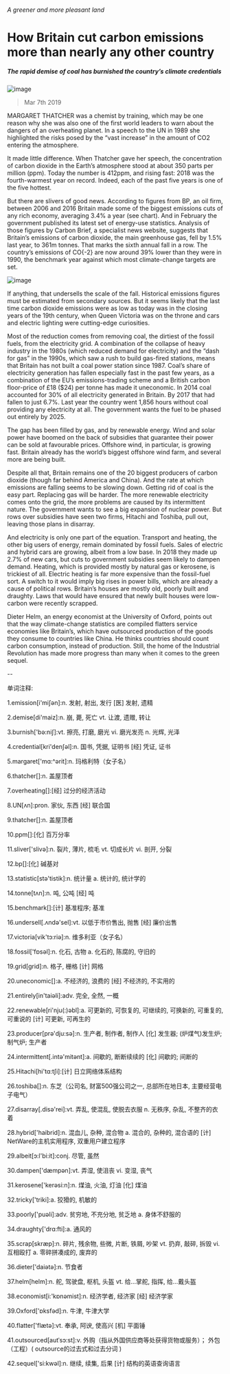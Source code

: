 ###### A greener and more pleasant land
# How Britain cut carbon emissions more than nearly any other country 
##### The rapid demise of coal has burnished the country’s climate credentials 
![image](images/20190309_BRP004.jpg) 
> Mar 7th 2019 
MARGARET THATCHER was a chemist by training, which may be one reason why she was also one of the first world leaders to warn about the dangers of an overheating planet. In a speech to the UN in 1989 she highlighted the risks posed by the “vast increase” in the amount of CO2 entering the atmosphere. 
It made little difference. When Thatcher gave her speech, the concentration of carbon dioxide in the Earth’s atmosphere stood at about 350 parts per million (ppm). Today the number is 412ppm, and rising fast: 2018 was the fourth-warmest year on record. Indeed, each of the past five years is one of the five hottest. 
But there are slivers of good news. According to figures from BP, an oil firm, between 2006 and 2016 Britain made some of the biggest emissions cuts of any rich economy, averaging 3.4% a year (see chart). And in February the government published its latest set of energy-use statistics. Analysis of those figures by Carbon Brief, a specialist news website, suggests that Britain’s emissions of carbon dioxide, the main greenhouse gas, fell by 1.5% last year, to 361m tonnes. That marks the sixth annual fall in a row. The country’s emissions of CO{-2} are now around 39% lower than they were in 1990, the benchmark year against which most climate-change targets are set. 
![image](images/20190309_BRC502.png) 
If anything, that undersells the scale of the fall. Historical emissions figures must be estimated from secondary sources. But it seems likely that the last time carbon dioxide emissions were as low as today was in the closing years of the 19th century, when Queen Victoria was on the throne and cars and electric lighting were cutting-edge curiosities. 
Most of the reduction comes from removing coal, the dirtiest of the fossil fuels, from the electricity grid. A combination of the collapse of heavy industry in the 1980s (which reduced demand for electricity) and the “dash for gas” in the 1990s, which saw a rush to build gas-fired stations, means that Britain has not built a coal power station since 1987. Coal’s share of electricity generation has fallen especially fast in the past few years, as a combination of the EU’s emissions-trading scheme and a British carbon floor-price of £18 ($24) per tonne has made it uneconomic. In 2014 coal accounted for 30% of all electricity generated in Britain. By 2017 that had fallen to just 6.7%. Last year the country went 1,856 hours without coal providing any electricity at all. The government wants the fuel to be phased out entirely by 2025. 
The gap has been filled by gas, and by renewable energy. Wind and solar power have boomed on the back of subsidies that guarantee their power can be sold at favourable prices. Offshore wind, in particular, is growing fast. Britain already has the world’s biggest offshore wind farm, and several more are being built. 
Despite all that, Britain remains one of the 20 biggest producers of carbon dioxide (though far behind America and China). And the rate at which emissions are falling seems to be slowing down. Getting rid of coal is the easy part. Replacing gas will be harder. The more renewable electricity comes onto the grid, the more problems are caused by its intermittent nature. The government wants to see a big expansion of nuclear power. But rows over subsidies have seen two firms, Hitachi and Toshiba, pull out, leaving those plans in disarray. 
And electricity is only one part of the equation. Transport and heating, the other big users of energy, remain dominated by fossil fuels. Sales of electric and hybrid cars are growing, albeit from a low base. In 2018 they made up 2.7% of new cars, but cuts to government subsidies seem likely to dampen demand. Heating, which is provided mostly by natural gas or kerosene, is trickiest of all. Electric heating is far more expensive than the fossil-fuel sort. A switch to it would imply big rises in power bills, which are already a cause of political rows. Britain’s houses are mostly old, poorly built and draughty. Laws that would have ensured that newly built houses were low-carbon were recently scrapped. 
Dieter Helm, an energy economist at the University of Oxford, points out that the way climate-change statistics are compiled flatters service economies like Britain’s, which have outsourced production of the goods they consume to countries like China. He thinks countries should count carbon consumption, instead of production. Still, the home of the Industrial Revolution has made more progress than many when it comes to the green sequel. 
-- 
 单词注释:
1.emission[i'miʃәn]:n. 发射, 射出, 发行 [医] 发射, 遗精 
2.demise[di'maiz]:n. 崩, 薨, 死亡 vt. 让渡, 遗赠, 转让 
3.burnish['bә:niʃ]:vt. 擦亮, 打磨, 磨光 vi. 磨光发亮 n. 光辉, 光泽 
4.credential[kri'denʃәl]:n. 国书, 凭据, 证明书 [经] 凭证, 证书 
5.margaret['mɑ:^әrit]:n. 玛格利特（女子名） 
6.thatcher[]:n. 盖屋顶者 
7.overheating[]:[经] 过分的经济活动 
8.UN[ʌn]:pron. 家伙, 东西 [经] 联合国 
9.thatcher[]:n. 盖屋顶者 
10.ppm[]:[化] 百万分率 
11.sliver['slivә]:n. 裂片, 薄片, 梳毛 vt. 切成长片 vi. 剖开, 分裂 
12.bp[]:[化] 碱基对 
13.statistic[stә'tistik]:n. 统计量 a. 统计的, 统计学的 
14.tonne[tʌn]:n. 吨, 公吨 [经] 吨 
15.benchmark[]:[计] 基准程序; 基准 
16.undersell[.ʌndә'sel]:vt. 以低于市价售出, 抛售 [经] 廉价出售 
17.victoria[vik'tɔ:riә]:n. 维多利亚（女子名） 
18.fossil['fɒsәl]:n. 化石, 古物 a. 化石的, 陈腐的, 守旧的 
19.grid[grid]:n. 格子, 栅格 [计] 网格 
20.uneconomic[]:a. 不经济的, 浪费的 [经] 不经济的, 不实用的 
21.entirely[in'taiәli]:adv. 完全, 全然, 一概 
22.renewable[ri'nju(:)әbl]:a. 可更新的, 可恢复的, 可继续的, 可换新的, 可重复的, 可重说的 [计] 可更新, 可再生的 
23.producer[prә'dju:sә]:n. 生产者, 制作者, 制作人 [化] 发生器; (炉煤气)发生炉; 制气炉; 生产者 
24.intermittent[.intә'mitәnt]:a. 间歇的, 断断续续的 [化] 间歇的; 间断的 
25.Hitachi[hi'tɑ:tʃi]:[计] 日立网络体系结构 
26.toshiba[]:n. 东芝（公司名, 财富500强公司之一, 总部所在地日本, 主要经营电子电气） 
27.disarray[.disә'rei]:vt. 弄乱, 使混乱, 使脱去衣服 n. 无秩序, 杂乱, 不整齐的衣着 
28.hybrid['haibrid]:n. 混血儿, 杂种, 混合物 a. 混合的, 杂种的, 混合语的 [计] NetWare的主机实用程序, 双重用户建立程序 
29.albeit[ɔ:l'bi:it]:conj. 尽管, 虽然 
30.dampen['dæmpәn]:vt. 弄湿, 使沮丧 vi. 变湿, 丧气 
31.kerosene['kerәsi:n]:n. 煤油, 火油, 灯油 [化] 煤油 
32.tricky['triki]:a. 狡猾的, 机敏的 
33.poorly['puәli]:adv. 贫穷地, 不充分地, 贫乏地 a. 身体不舒服的 
34.draughty['drɑ:fti]:a. 通风的 
35.scrap[skræp]:n. 碎片, 残余物, 些微, 片断, 铁屑, 吵架 vt. 扔弃, 敲碎, 拆毁 vi. 互相殴打 a. 零碎拼凑成的, 废弃的 
36.dieter['daiәtә]:n. 节食者 
37.helm[helm]:n. 舵, 驾驶盘, 枢机, 头盔 vt. 给...掌舵, 指挥, 给...戴头盔 
38.economist[i:'kɒnәmist]:n. 经济学者, 经济家 [经] 经济学家 
39.Oxford['ɒksfәd]:n. 牛津, 牛津大学 
40.flatter['flætә]:vt. 奉承, 阿谀, 使高兴 [机] 平面锤 
41.outsourced[autˈsɔ:st]:v. 外购（指从外国供应商等处获得货物或服务）； 外包（工程）( outsource的过去式和过去分词 ) 
42.sequel['si:kwәl]:n. 继续, 续集, 后果 [计] 结构的英语查询语言 
